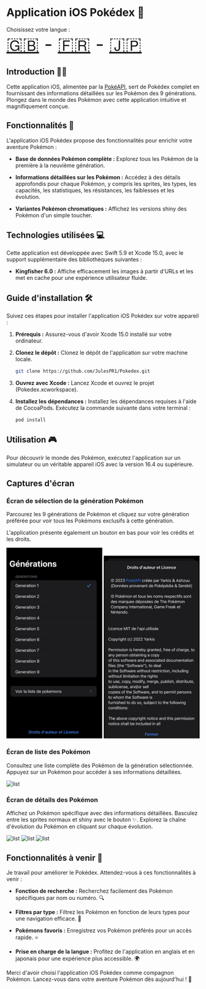 # Application iOS Pokédex 📱

Choisissez votre langue :
<br>
<font size="20">
[🇬🇧](/README.md) - [🇫🇷](/README_assets/README_fr.md) - [🇯🇵](/README_assets/README_ja.md)
</font>

## Introduction 🧑‍💻

Cette application iOS, alimentée par la [PokéAPI](https://api-pokemon-fr.vercel.app/), sert de Pokédex complet en fournissant des informations détaillées sur les Pokémon des 9 générations. Plongez dans le monde des Pokémon avec cette application intuitive et magnifiquement conçue.

## Fonctionnalités 🧩

L'application iOS Pokédex propose des fonctionnalités pour enrichir votre aventure Pokémon :

- **Base de données Pokémon complète :** Explorez tous les Pokémon de la première à la neuvième génération.

- **Informations détaillées sur les Pokémon :** Accédez à des détails approfondis pour chaque Pokémon, y compris les sprites, les types, les capacités, les statistiques, les résistances, les faiblesses et les évolution.

- **Variantes Pokémon chromatiques :** Affichez les versions shiny des Pokémon d'un simple toucher.

## Technologies utilisées 💻

Cette application est développée avec Swift 5.9 et Xcode 15.0, avec le support supplémentaire des bibliothèques suivantes :

- **Kingfisher 6.0 :** Affiche efficacement les images à partir d'URLs et les met en cache pour une expérience utilisateur fluide.

## Guide d'installation 🛠️

Suivez ces étapes pour installer l'application iOS Pokédex sur votre appareil :

1. **Prérequis :** Assurez-vous d'avoir Xcode 15.0 installé sur votre ordinateur.

2. **Clonez le dépôt :** Clonez le dépôt de l'application sur votre machine locale.

   ```bash
   git clone https://github.com/JulesPR1/Pokedex.git
   ```

3. **Ouvrez avec Xcode :** Lancez Xcode et ouvrez le projet (Pokedex.xcworkspace).

4. **Installez les dépendances :** Installez les dépendances requises à l'aide de CocoaPods. Exécutez la commande suivante dans votre terminal :

   ```bash
   pod install
   ```

## Utilisation 🎮

Pour découvrir le monde des Pokémon, exécutez l'application sur un simulateur ou un véritable appareil iOS avec la version 16.4 ou supérieure.

## Captures d'écran

### Écran de sélection de la génération Pokémon

Parcourez les 9 générations de Pokémon et cliquez sur votre génération préférée pour voir tous les Pokémons exclusifs à cette génération.

L'application présente également un bouton en bas pour voir les crédits et les droits.

<p float="left">

<img src="/README_assets/gen_choice.jpg" alt="list" style="width:250px;"/>

<img src="/README_assets/legal.jpg" alt="list" style="width:250px;"/>

</p>

### Écran de liste des Pokémon

Consultez une liste complète des Pokémon de la génération sélectionnée. Appuyez sur un Pokémon pour accéder à ses informations détaillées.

<img src="/README_assets/pokemon_list_view.jpg" alt="list" style="width:250px;"/>

### Écran de détails des Pokémon

Affichez un Pokémon spécifique avec des informations détaillées. Basculez entre les sprites normaux et shiny avec le bouton ✨. Explorez la chaîne d'évolution du Pokémon en cliquant sur chaque évolution.

<img src="/README_assets/p_1.jpg.jpg" alt="list" style="width:250px;"/>
<img src="/README_assets/p_2.jpg.jpg" alt="list" style="width:250px;"/>
<img src="/README_assets/p_3.jpg.jpg" alt="list" style="width:250px;"/>

## Fonctionnalités à venir 🚧

Je travail pour améliorer le Pokédex. Attendez-vous à ces fonctionnalités à venir :

- **Fonction de recherche :** Recherchez facilement des Pokémon spécifiques par nom ou numéro. 🔍

- **Filtres par type :** Filtrez les Pokémon en fonction de leurs types pour une navigation efficace. 🧪

- **Pokémons favoris :** Enregistrez vos Pokémon préférés pour un accès rapide. ⭐

- **Prise en charge de la langue :** Profitez de l'application en anglais et en japonais pour une expérience plus accessible. 🌍

Merci d'avoir choisi l'application iOS Pokédex comme compagnon Pokémon. Lancez-vous dans votre aventure Pokémon dès aujourd'hui ! 🌟